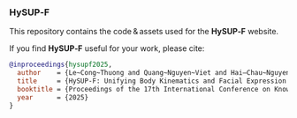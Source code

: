 ### HySUP‑F  
This repository contains the code & assets used for the **HySUP‑F** website.

If you find **HySUP‑F** useful for your work, please cite:

```bibtex
@inproceedings{hysupf2025,
  author    = {Le~Cong~Thuong and Quang~Nguyen~Viet and Hai–Chau~Nguyen‑Le and Thanh~Ha~Le},
  title     = {HySUP-F: Unifying Body Kinematics and Facial Expression for 3D Human Reconstruction},
  booktitle = {Proceedings of the 17th International Conference on Knowledge and Systems Engineering (KSE)},
  year      = {2025}
}